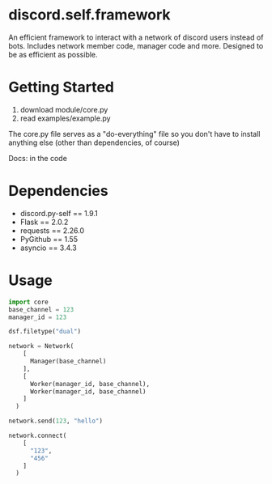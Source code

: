 # discord.self.framework
An efficient framework to interact with a network of discord users instead of bots.
Includes network member code, manager code and more.
Designed to be as efficient as possible.


# Getting Started
1) download module/core.py
2) read examples/example.py

The core.py file serves as a "do-everything" file so you don't have to install anything else (other than dependencies, of course)

Docs: in the code



# Dependencies
- discord.py-self == 1.9.1
- Flask == 2.0.2
- requests == 2.26.0
- PyGithub == 1.55
- asyncio == 3.4.3

# Usage
```python
import core
base_channel = 123
manager_id = 123

dsf.filetype("dual")

network = Network(
    [
      Manager(base_channel)
    ], 
    [
      Worker(manager_id, base_channel),
      Worker(manager_id, base_channel)
    ]
  )

network.send(123, "hello")

network.connect(
    [
      "123",
      "456"
    ]
  )
```
